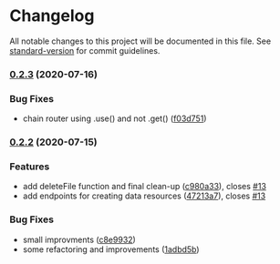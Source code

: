 # Changelog

All notable changes to this project will be documented in this file. See [standard-version](https://github.com/conventional-changelog/standard-version) for commit guidelines.

### [0.2.3](https://github.com/graasp/graasp-service-analytics/compare/v0.2.2...v0.2.3) (2020-07-16)


### Bug Fixes

* chain router using .use() and not .get() ([f03d751](https://github.com/graasp/graasp-service-analytics/commit/f03d75135b4895d1f015814dbb768f3c57243969))

### [0.2.2](https://github.com/graasp/graasp-service-analytics/compare/v0.2.1...v0.2.2) (2020-07-15)


### Features

* add deleteFile function and final clean-up ([c980a33](https://github.com/graasp/graasp-service-analytics/commit/c980a338b331bcd57ab0e412bebe0b7b13b0917f)), closes [#13](https://github.com/graasp/graasp-service-analytics/issues/13)
* add endpoints for creating data resources ([47213a7](https://github.com/graasp/graasp-service-analytics/commit/47213a700b1a3f86e9f91cbfcc63327fa701e9b1)), closes [#13](https://github.com/graasp/graasp-service-analytics/issues/13)


### Bug Fixes

* small improvments ([c8e9932](https://github.com/graasp/graasp-service-analytics/commit/c8e993289eb2862b38e9da302886039b5bfb5a8b))
* some refactoring and improvements ([1adbd5b](https://github.com/graasp/graasp-service-analytics/commit/1adbd5b558f41d905b4e646041175d8ab027c421))
